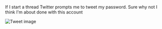 If I start a thread Twitter prompts me to tweet my password. Sure why not I think I'm about done with this account


![Tweet image](/assets/crosspoast/Gun46QtagAA0Lrs.jpg)

